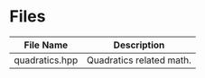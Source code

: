 # Files

| File Name | Description |
|-----------|-------------|
| quadratics.hpp | Quadratics related math. |